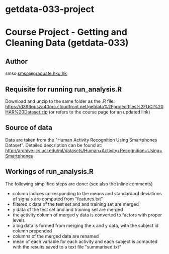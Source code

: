 # getdata-033-project
# Course Project - Getting and Cleaning Data (getdata-033)

## Author

smso <smso@graduate.hku.hk>

## Requisite for running run_analysis.R

Download and unzip to the same folder as the .R file:
https://d396qusza40orc.cloudfront.net/getdata%2Fprojectfiles%2FUCI%20HAR%20Dataset.zip
(or refers to the course page for an updated link)


## Source of data

Data are taken from the "Human Activity Recognition Using Smartphones Dataset". Detailed description can be found at:
http://archive.ics.uci.edu/ml/datasets/Human+Activity+Recognition+Using+Smartphones


## Workings of run_analysis.R

The following simplified steps are done:
(see also the inline comments)
* column indices corresponding to the means and standardard deviations of signals are computed from "features.txt"
* filtered x data of the test set and and training set are merged
* y data of the test set and and training set are merged
* the activity column of merged y data is converted to factors with proper levels
* a big data is formed from merging the x and y data, with the subject id column prepended
* columns of the merged data are renamed
* mean of each variable for each activity and each subject is computed with the results saved to a text file "summarised.txt"

